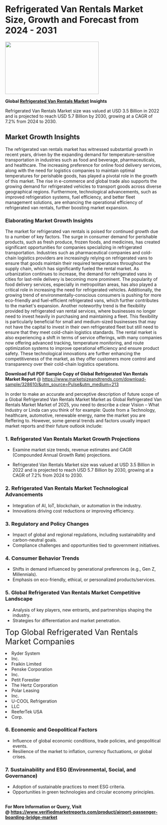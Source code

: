 <H1>Refrigerated Van Rentals Market Size, Growth and Forecast from 2024 - 2031</H1><img class="aligncenter size-medium wp-image-584254" src="https://thirdeyenews.in/wp-content/uploads/2024/09/Global-Market-Research-300x168.jpeg" alt="" width="300" height="168" /><p><strong>Global&nbsp;<a href="https://www.marketsizeandtrends.com/download-sample/328610/&amp;utm_source=Pulse&amp;utm_medium=213">Refrigerated Van Rentals Market</a> Insights</strong></p><p>Refrigerated Van Rentals Market size was valued at USD 3.5 Billion in 2022 and is projected to reach USD 5.7 Billion by 2030, growing at a CAGR of 7.2% from 2024 to 2030.</p><p><h2>Market Growth Insights</h2> The refrigerated van rentals market has witnessed substantial growth in recent years, driven by the expanding demand for temperature-sensitive transportation in industries such as food and beverage, pharmaceuticals, and healthcare. The increasing preference for online food delivery services, along with the need for logistics companies to maintain optimal temperatures for perishable goods, has played a pivotal role in the growth of this market. The rise in e-commerce and global trade also supports the growing demand for refrigerated vehicles to transport goods across diverse geographical regions. Furthermore, technological advancements, such as improved refrigeration systems, fuel efficiency, and better fleet management solutions, are enhancing the operational efficiency of refrigerated van rentals, further boosting market expansion. <h3>Elaborating Market Growth Insights</h3> The market for refrigerated van rentals is poised for continued growth due to a number of key factors. The surge in consumer demand for perishable products, such as fresh produce, frozen foods, and medicines, has created significant opportunities for companies specializing in refrigerated transportation. Industries such as pharmaceutical companies and cold-chain logistics providers are increasingly relying on refrigerated vans to ensure that goods maintain their required temperatures throughout the supply chain, which has significantly fueled the rental market. As urbanization continues to increase, the demand for refrigerated vans in cities for last-mile delivery is becoming more prominent. The popularity of food delivery services, especially in metropolitan areas, has also played a critical role in increasing the need for refrigerated vehicles. Additionally, the growing trend of environmentally-conscious consumers is pushing for more eco-friendly and fuel-efficient refrigerated vans, which further contributes to the market's expansion. Another noteworthy trend is the flexibility provided by refrigerated van rental services, where businesses no longer need to invest heavily in purchasing and maintaining a fleet. This flexibility is particularly beneficial for small and medium-sized businesses that may not have the capital to invest in their own refrigerated fleet but still need to ensure that they meet cold-chain logistics standards. The rental market is also experiencing a shift in terms of service offerings, with many companies now offering advanced tracking, temperature monitoring, and route optimization systems to improve operational efficiency and ensure product safety. These technological innovations are further enhancing the competitiveness of the market, as they offer customers more control and transparency over their cold-chain logistics operations. </p><p><span class=""><strong>Download Full PDF Sample Copy of Global Refrigerated Van Rentals Market Report</strong> @ <a href="https://www.marketsizeandtrends.com/download-sample/328610/&amp;utm_source=Pulse&amp;utm_medium=213" target="_blank">https://www.marketsizeandtrends.com/download-sample/328610/&amp;utm_source=Pulse&amp;utm_medium=213</a></span></p><p>In order to make an accurate and perceptive description of future scope of a Global&nbsp;Refrigerated Van Rentals Market Market as Global&nbsp;Refrigerated Van Rentals Market Market of 2025, you need to describe a clear Vision &ndash; What Industry or Linda can you think of for example: Quote from a Technology, healthcare, automotive, renewable energy, name the market you are Reffering to. However, some general trends and factors usually impact market reports and their future outlook include:</p><h3>1.&nbsp;<strong>Refrigerated Van Rentals Market Growth Projections</strong></h3><ul><li>Examine market size trends, revenue estimates and CAGR (Compounded Annual Growth Rate) projections.</li><li><p>Refrigerated Van Rentals Market size was valued at USD 3.5 Billion in 2022 and is projected to reach USD 5.7 Billion by 2030, growing at a CAGR of 7.2% from 2024 to 2030.</p></li></ul><h3>2.&nbsp;<strong>Refrigerated Van Rentals Market Technological Advancements</strong></h3><ul><li>Integration of AI, IoT, blockchain, or automation in the industry.</li><li>Innovations driving cost reductions or improving efficiency.</li></ul><h3>3.&nbsp;<strong>Regulatory and Policy Changes</strong></h3><ul><li>Impact of global and regional regulations, including sustainability and carbon-neutral goals.</li><li>Compliance challenges and opportunities tied to government initiatives.</li></ul><h3>4.&nbsp;<strong>Consumer Behavior Trends</strong></h3><ul><li>Shifts in demand influenced by generational preferences (e.g., Gen Z, Millennials).</li><li>Emphasis on eco-friendly, ethical, or personalized products/services.</li></ul><h3>5.&nbsp;<strong>Global Refrigerated Van Rentals Market Competitive Landscape</strong></h3><ul><li>Analysis of key players, new entrants, and partnerships shaping the industry.</li><li>Strategies for differentiation and market penetration.</li></ul><p data-pm-slice="1 1 []"><span style="color: inherit; font-family: inherit; font-size: 25px;">Top Global Refrigerated Van Rentals Market Companies</span></p><div class="" data-test-id=""><p><li>Ryder System</li><li> Inc.</li><li> Fraikin Limited</li><li> Penske Corporation</li><li> Inc.</li><li> Petit Forestier</li><li> The Hertz Corporation</li><li> Polar Leasing</li><li> Inc.</li><li> U-COOL Refrigeration</li><li> LLC</li><li> ReeferTek USA</li><li> Corp.</li></p></div><h3>6.&nbsp;<strong>Economic and Geopolitical Factors</strong></h3><ul><li>Influence of global economic conditions, trade policies, and geopolitical events.</li><li>Resilience of the market to inflation, currency fluctuations, or global crises.</li></ul><h3>7.&nbsp;<strong>Sustainability and ESG (Environmental, Social, and Governance)</strong></h3><ul><li>Adoption of sustainable practices to meet ESG criteria.</li><li>Opportunities in green technologies and circular economy principles.</li></ul><h2><strong style="font-size: 14px;">For More Information or Query, Visit @&nbsp;</strong><a style="background-color: #ffffff; font-size: 14px;" href="https://www.marketsizeandtrends.com/report/refrigerated-van-rentals-market/" target="_blank">https://www.verifiedmarketreports.com/product/airport-passenger-boarding-bridge-market</a></h2>
